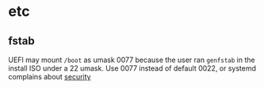 # etc

## fstab

UEFI may mount `/boot` as umask 0077 because the user ran
`genfstab` in the install ISO under a 22 umask.
Use 0077 instead of default 0022, or systemd complains about
[security](https://bbs.archlinux.org/viewtopic.php?id=287695)
